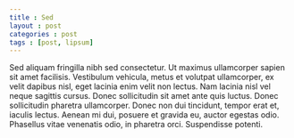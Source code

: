 ```yaml
---
title : Sed
layout : post
categories : post
tags : [post, lipsum]
---
```


Sed aliquam fringilla nibh sed consectetur. Ut maximus ullamcorper sapien sit amet facilisis. Vestibulum vehicula, metus et volutpat ullamcorper, ex velit dapibus nisl, eget lacinia enim velit non lectus. Nam lacinia nisl vel neque sagittis cursus. Donec sollicitudin sit amet ante quis luctus. Donec sollicitudin pharetra ullamcorper. Donec non dui tincidunt, tempor erat et, iaculis lectus. Aenean mi dui, posuere et gravida eu, auctor egestas odio. Phasellus vitae venenatis odio, in pharetra orci. Suspendisse potenti.
